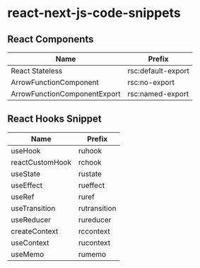 # react-next-js-code-snippets

## React Components

| Name                         | Prefix             |
| ---------------------------- | ------------------ |
| React Stateless              | rsc:default-export |
| ArrowFunctionComponent       | rsc:no-export      |
| ArrowFunctionComponentExport | rsc:named-export   |

## React Hooks Snippet

| Name            | Prefix       |
| --------------- | ------------ |
| useHook         | ruhook       |
| reactCustomHook | rchook       |
| useState        | rustate      |
| useEffect       | rueffect     |
| useRef          | ruref        |
| useTransition   | rutransition |
| useReducer      | rureducer    |
| createContext   | rccontext    |
| useContext      | rucontext    |
| useMemo         | rumemo       |
